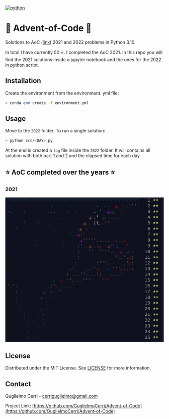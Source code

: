 [![python](https://img.shields.io/badge/python-v3.10.0-green)](https://www.python.org/)

# 🎄 Advent-of-Code 🎅
Solutions to AoC ([link](https://adventofcode.com/2022/about)) 2021 and 2022 problems in Python 3.10.

In total I have currently 50 ⭐. I completed the AoC 2021. In this repo you will find the 2021 solutions inside a jupyter notebook and the ones for the 2022 in python script.

## Installation

Create the environment from the environment.
yml file:

```bash
> conda env create -f environment.yml
```

## Usage

Move to the `2022` folder. To run a single solution:

```bash
> python src/<DAY>.py
```

At the end is created a `log` file inside the `2022` folder. It will contains all solution with both part 1 and 2 and the elapsed time for each day.


## ⭐ AoC completed over the years ⭐ 

### **2021**

![AoC2021](docs/completed_2021.png)


## License

Distributed under the MIT License. See [LICENSE](./LICENSE) for more information.


## Contact

Guglielmo Cerri - cerriguglielmo@gmail.com

Project Link: [https://github.com/GuglielmoCerri/Advent-of-Code](https://github.com/GuglielmoCerri/Advent-of-Code)



